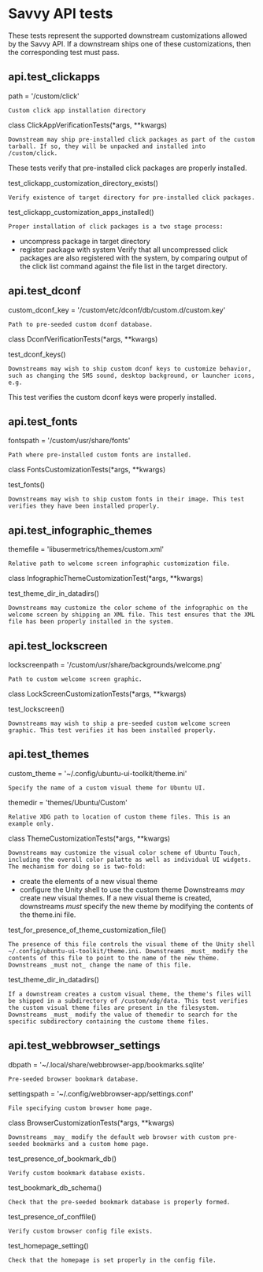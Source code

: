 





# Savvy API tests

These tests represent the supported downstream customizations allowed by the
Savvy API. If a downstream ships one of these customizations, then the
corresponding test must pass.

## api.test_clickapps

path = '/custom/click'

    Custom click app installation directory
class ClickAppVerificationTests(*args, **kwargs)

    Downstream may ship pre-installed click packages as part of the custom tarball. If so, they will be unpacked and installed into /custom/click.  
These tests verify that pre-installed click packages are properly installed.

test_clickapp_customization_directory_exists()

    Verify existence of target directory for pre-installed click packages.
test_clickapp_customization_apps_installed()

    Proper installation of click packages is a two stage process: 

  * uncompress package in target directory
  * register package with system
Verify that all uncompressed click packages are also registered with the
system, by comparing output of the click list command against the file list in
the target directory.

## api.test_dconf

custom_dconf_key = '/custom/etc/dconf/db/custom.d/custom.key'

    Path to pre-seeded custom dconf database.
class DconfVerificationTests(*args, **kwargs)

test_dconf_keys()

    Downstreams may wish to ship custom dconf keys to customize behavior, such as changing the SMS sound, desktop background, or launcher icons, e.g.  
This test verifies the custom dconf keys were properly installed.

## api.test_fonts

fontspath = '/custom/usr/share/fonts'

    Path where pre-installed custom fonts are installed.
class FontsCustomizationTests(*args, **kwargs)

test_fonts()

    Downstreams may wish to ship custom fonts in their image. This test verifies they have been installed properly.

## api.test_infographic_themes

themefile = 'libusermetrics/themes/custom.xml'

    Relative path to welcome screen infographic customization file.
class InfographicThemeCustomizationTest(*args, **kwargs)

test_theme_dir_in_datadirs()

    Downstreams may customize the color scheme of the infographic on the welcome screen by shipping an XML file. This test ensures that the XML file has been properly installed in the system.

## api.test_lockscreen

lockscreenpath = '/custom/usr/share/backgrounds/welcome.png'

    Path to custom welcome screen graphic.
class LockScreenCustomizationTests(*args, **kwargs)

test_lockscreen()

    Downstreams may wish to ship a pre-seeded custom welcome screen graphic. This test verifies it has been installed properly.

## api.test_themes

custom_theme = '~/.config/ubuntu-ui-toolkit/theme.ini'

    Specify the name of a custom visual theme for Ubuntu UI.
themedir = 'themes/Ubuntu/Custom'

    Relative XDG path to location of custom theme files. This is an example only.
class ThemeCustomizationTests(*args, **kwargs)

    Downstreams may customize the visual color scheme of Ubuntu Touch, including the overall color palatte as well as individual UI widgets. The mechanism for doing so is two-fold: 

  * create the elements of a new visual theme
  * configure the Unity shell to use the custom theme
Downstreams _may_ create new visual themes. If a new visual theme is created,
downstreams _must_ specify the new theme by modifying the contents of the
theme.ini file.

test_for_presence_of_theme_customization_file()

    The presence of this file controls the visual theme of the Unity shell ~/.config/ubuntu-ui-toolkit/theme.ini. Downstreams _must_ modify the contents of this file to point to the name of the new theme. Downstreams _must not_ change the name of this file.
test_theme_dir_in_datadirs()

    If a downstream creates a custom visual theme, the theme's files will be shipped in a subdirectory of /custom/xdg/data. This test verifies the custom visual theme files are present in the filesystem. Downstreams _must_ modify the value of themedir to search for the specific subdirectory containing the custome theme files.

## api.test_webbrowser_settings

dbpath = '~/.local/share/webbrowser-app/bookmarks.sqlite'

    Pre-seeded browser bookmark database.
settingspath = '~/.config/webbrowser-app/settings.conf'

    File specifying custom browser home page.
class BrowserCustomizationTests(*args, **kwargs)

    Downstreams _may_ modify the default web browser with custom pre-seeded bookmarks and a custom home page.
test_presence_of_bookmark_db()

    Verify custom bookmark database exists.
test_bookmark_db_schema()

    Check that the pre-seeded bookmark database is properly formed.
test_presence_of_conffile()

    Verify custom browser config file exists.
test_homepage_setting()

    Check that the homepage is set properly in the config file.





